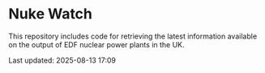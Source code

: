# Nuke Watch

This repository includes code for retrieving the latest information available on the output of EDF nuclear power plants in the UK.

Last updated: 2025-08-13 17:09